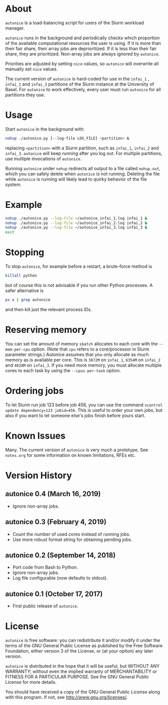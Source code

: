 # About

`autonice` is a load-balancing script for users of the Slurm workload
manager.

`autonice` runs in the background and periodically checks which
proportion of the available computational resources the user is using.
If it is more than their fair share, their array jobs are deprioritized.
If it is less than their fair share, they are prioritized. Non-array
jobs are always ignored by `autonice`.

Priorities are adjusted by setting `nice` values, so `autonice` will
overwrite all manually set `nice` values.

The current version of `autonice` is hard-coded for use in the `infai_1`
, `infai_2` and `infai_3` partitions of the Slurm instance at the 
University of Basel. For `autonice` to work effectively, every user must
run `autonice` for all partitions they use.

# Usage

Start `autonice` in the background with:

```bash
nohup ./autonice.py [--log-file LOG_FILE] <partition> &
```
replacing ```<partition>``` with a Slurm partition, such as `infai_1`, 
`infai_2` and `infai_3`. `autonice` will keep running after you log out.
For multiple partitions, use multiple invocations of `autonice`.

Running `autonice` under `nohup` redirects all output to a file called
`nohup.out`, which you can safely delete when `autonice` is not
running. Deleting the file while `autonice` is running will likely lead
to quirky behavior of the file system.

# Example

```bash
nohup ./autonice.py --log-file ~/autonice_infai_1.log infai_1 &
nohup ./autonice.py --log-file ~/autonice_infai_2.log infai_2 &
nohup ./autonice.py --log-file ~/autonice_infai_3.log infai_3 &
exit
```
# Stopping

To stop `autonice`, for example before a restart, a brute-force
method is

```bash
killall python
```

but of course this is not advisable if you run other Python processes.
A safer alternative is

```bash
ps x | grep autonice
```
and then kill just the relevant process IDs.

# Reserving memory

You can set the amount of memory `sbatch` allocates to each core with
the `--mem-per-cpu` option. (Note that `cpu` refers to a core/processor
in Slurm parameter strings.) Autonice assumes that you only allocate as
much memory as is available per core. This is `3872M` on `infai_1`, 
`6354M` on `infai_2` and `4028M` on `infai_3`. If you need more memory,
you must allocate multiple cores to each task by using the 
`--cpus-per-task` option.

# Ordering jobs

To let Slurm run job 123 before job 456, you can use the command
`scontrol update dependency=123 jobid=456`. This is useful to order your
own jobs, but also if you want to let someone else's jobs finish before
yours start.

# Known Issues

Many. The current version of `autonice` is very much a prototype.
See `notes.org` for some information on known limitations, RFEs etc.

# Version History

## autonice 0.4 (March 16, 2019)
- Ignore non-array jobs.

## autonice 0.3 (February 4, 2019)
- Count the number of used cores instead of running jobs.
- Use more robust format string for obtaining pending jobs.

## autonice 0.2 (September 14, 2018)
- Port code from Bash to Python.
- Ignore non-array jobs.
- Log file configurable (now defaults to stdout).

## autonice 0.1 (October 17, 2017)
- First public release of `autonice`.

# License

`autonice` is free software: you can redistribute it and/or modify it
under the terms of the GNU General Public License as published by the
Free Software Foundation, either version 3 of the License, or (at your
option) any later version.

`autonice` is distributed in the hope that it will be useful, but
WITHOUT ANY WARRANTY; without even the implied warranty of
MERCHANTABILITY or FITNESS FOR A PARTICULAR PURPOSE. See the GNU
General Public License for more details.

You should have received a copy of the GNU General Public License
along with this program. If not, see <http://www.gnu.org/licenses/>.
